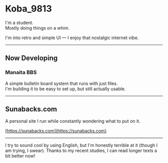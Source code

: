 # Koba_9813

I'm a student.  
Mostly doing things on a whim.
 
I'm into retro and simple UI — I enjoy that nostalgic internet vibe.

---

## Now Developing

### Manaita BBS

A simple bulletin board system that runs with just files.  
I'm building it to be easy to set up, but still actually usable.

---

## Sunabacks.com

A personal site I run while constantly wondering what to put on it.  

[https://sunabacks.com](https://sunabacks.com)

---

I try to sound cool by using English, but I'm honestly terrible at it (though I am trying, I swear).
Thanks to my recent studies, I can read longer texts a bit better now! 
